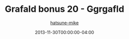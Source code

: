 ---
title: "Grafald bonus 20 - Ggrgafld"
type: "image"
date: 2013-11-30T00:00:00-04:00
draft: false
categories:
- blog
- projects
- grafald
image_path: "../img/2013/bonus_20.png"
alt_text: ""
author: "[hatsune-mike](https://cohost.org/hatsune-mike)"
---